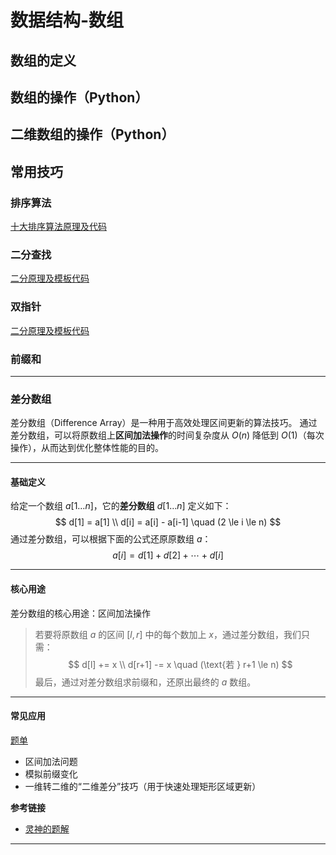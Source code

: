 # 数据结构-数组


## 数组的定义

## 数组的操作（Python）

## 二维数组的操作（Python）

## 常用技巧

### 排序算法
[十大排序算法原理及代码](./排序算法.md)

### 二分查找
[二分原理及模板代码](./二分查找.md)

### 双指针
[二分原理及模板代码](./双指针.md)

### 前缀和

--- 

### 差分数组
差分数组（Difference Array）是一种用于高效处理区间更新的算法技巧。
通过差分数组，可以将原数组上**区间加法操作**的时间复杂度从 $O(n)$ 降低到 $O(1)$（每次操作），从而达到优化整体性能的目的。

---

#### 基础定义

给定一个数组 $a[1 \ldots n]$，它的**差分数组** $d[1 \ldots n]$ 定义如下：
$$
d[1] = a[1] \\
d[i] = a[i] - a[i-1] \quad (2 \le i \le n)
$$
通过差分数组，可以根据下面的公式还原原数组 $a$：
$$
a[i] = d[1] + d[2] + \cdots + d[i]
$$

---

#### 核心用途
差分数组的核心用途：区间加法操作

> 若要将原数组 $a$ 的区间 $[l, r]$ 中的每个数加上 $x$，通过差分数组，我们只需：
> $$
d[l] += x \\ 
d[r+1] -= x \quad (\text{若 } r+1 \le n)
$$
>最后，通过对差分数组求前缀和，还原出最终的 $a$ 数组。

---

#### 常见应用
[题单](./数组_题单.md#-一维差分数组题单leetcode)
* 区间加法问题
* 模拟前缀变化
* 一维转二维的“二维差分”技巧（用于快速处理矩形区域更新）

**参考链接**
- [灵神的题解](https://leetcode.cn/problems/car-pooling/solutions/2550264/suan-fa-xiao-ke-tang-chai-fen-shu-zu-fu-9d4ra/)

---
